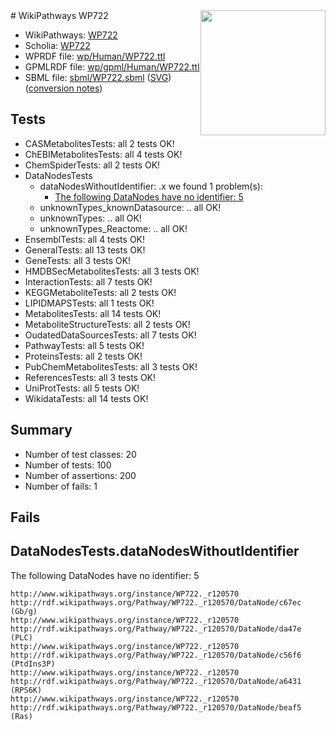 <img style="float: right; width: 200px" src="../logo.png" />
# WikiPathways WP722

* WikiPathways: [WP722](https://identifiers.org/wikipathways:WP722)
* Scholia: [WP722](https://scholia.toolforge.org/wikipathways/WP722)
* WPRDF file: [wp/Human/WP722.ttl](../wp/Human/WP722.ttl)
* GPMLRDF file: [wp/gpml/Human/WP722.ttl](../wp/gpml/Human/WP722.ttl)
* SBML file: [sbml/WP722.sbml](../sbml/WP722.sbml) ([SVG](../sbml/WP722.svg)) ([conversion notes](../sbml/WP722.txt))

## Tests
* CASMetabolitesTests: all 2 tests OK!
* ChEBIMetabolitesTests: all 4 tests OK!
* ChemSpiderTests: all 2 tests OK!
* DataNodesTests
    * dataNodesWithoutIdentifier: .x we found 1 problem(s):
        * [The following DataNodes have no identifier: 5](#d2d32fa4)
    * unknownTypes_knownDatasource: .. all OK!
    * unknownTypes: .. all OK!
    * unknownTypes_Reactome: .. all OK!
* EnsemblTests: all 4 tests OK!
* GeneralTests: all 13 tests OK!
* GeneTests: all 3 tests OK!
* HMDBSecMetabolitesTests: all 3 tests OK!
* InteractionTests: all 7 tests OK!
* KEGGMetaboliteTests: all 2 tests OK!
* LIPIDMAPSTests: all 1 tests OK!
* MetabolitesTests: all 14 tests OK!
* MetaboliteStructureTests: all 2 tests OK!
* OudatedDataSourcesTests: all 7 tests OK!
* PathwayTests: all 5 tests OK!
* ProteinsTests: all 2 tests OK!
* PubChemMetabolitesTests: all 3 tests OK!
* ReferencesTests: all 3 tests OK!
* UniProtTests: all 5 tests OK!
* WikidataTests: all 14 tests OK!


## Summary

* Number of test classes: 20
* Number of tests: 100
* Number of assertions: 200
* Number of fails: 1

## Fails

<a name="d2d32fa4" />

## DataNodesTests.dataNodesWithoutIdentifier

The following DataNodes have no identifier: 5
```
http://www.wikipathways.org/instance/WP722._r120570 http://rdf.wikipathways.org/Pathway/WP722._r120570/DataNode/c67ec (Gb/g)
http://www.wikipathways.org/instance/WP722._r120570 http://rdf.wikipathways.org/Pathway/WP722._r120570/DataNode/da47e (PLC)
http://www.wikipathways.org/instance/WP722._r120570 http://rdf.wikipathways.org/Pathway/WP722._r120570/DataNode/c56f6 (PtdIns3P)
http://www.wikipathways.org/instance/WP722._r120570 http://rdf.wikipathways.org/Pathway/WP722._r120570/DataNode/a6431 (RPS6K)
http://www.wikipathways.org/instance/WP722._r120570 http://rdf.wikipathways.org/Pathway/WP722._r120570/DataNode/beaf5 (Ras)
```

